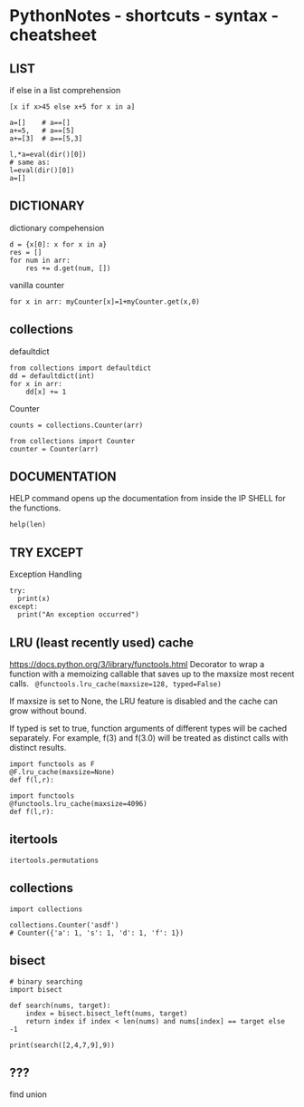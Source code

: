 # PythonNotes - shortcuts - syntax - cheatsheet

## LIST
if else in a list comprehension

`[x if x>45 else x+5 for x in a]`

```
a=[]    # a==[]
a+=5,   # a==[5]
a+=[3]  # a==[5,3]
```

```
l,*a=eval(dir()[0])
# same as:
l=eval(dir()[0])
a=[]
```

## DICTIONARY
dictionary compehension
```
d = {x[0]: x for x in a}
res = []
for num in arr:
    res += d.get(num, [])
```

vanilla counter
```
for x in arr: myCounter[x]=1+myCounter.get(x,0)
```
## collections
defaultdict
```
from collections import defaultdict
dd = defaultdict(int)
for x in arr:
    dd[x] += 1
```
Counter
```
counts = collections.Counter(arr)
```

```
from collections import Counter
counter = Counter(arr)
```

## DOCUMENTATION
HELP command opens up the documentation from inside the IP SHELL for the functions.
```
help(len)
```
## TRY EXCEPT
Exception Handling

```
try:
  print(x)
except:
  print("An exception occurred")
```

## LRU (least recently used) cache
https://docs.python.org/3/library/functools.html
Decorator to wrap a function with a memoizing callable that saves up to the maxsize most recent calls.
``` @functools.lru_cache(maxsize=128, typed=False)```

If maxsize is set to None, the LRU feature is disabled and the cache can grow without bound.

If typed is set to true, function arguments of different types will be cached separately. For example, f(3) and f(3.0) will be treated as distinct calls with distinct results.
```
import functools as F
@F.lru_cache(maxsize=None)
def f(l,r):

```
```
import functools
@functools.lru_cache(maxsize=4096)
def f(l,r):

```
## itertools
```
itertools.permutations
```
## collections
```
import collections

collections.Counter('asdf')
# Counter({'a': 1, 's': 1, 'd': 1, 'f': 1})
```

## bisect
```
# binary searching
import bisect

def search(nums, target):
    index = bisect.bisect_left(nums, target)
    return index if index < len(nums) and nums[index] == target else -1

print(search([2,4,7,9],9))
```

## ???
find union